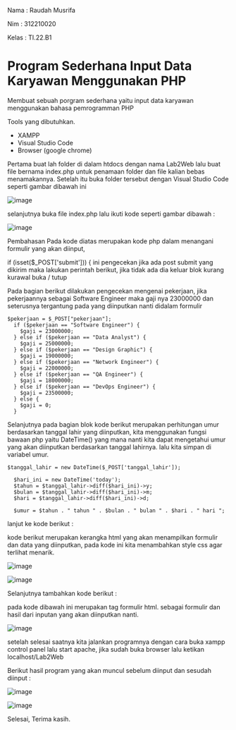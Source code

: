 Nama : Raudah Musrifa

Nim : 312210020

Kelas : TI.22.B1

# Program Sederhana Input Data Karyawan Menggunakan PHP

Membuat sebuah porgram sederhana yaitu input data karyawan menggunakan bahasa pemrogramman PHP

Tools yang dibutuhkan.

- XAMPP
- Visual Studio Code
- Browser (google chrome)

Pertama buat lah folder di dalam htdocs dengan nama Lab2Web lalu buat file bernama index.php untuk penamaan folder dan file kalian bebas menamakannya. Setelah itu buka folder tersebut dengan Visual Studio Code seperti gambar dibawah ini

![image](https://github.com/raudahmusrifa/Lab2Web/assets/115474431/57316af0-9913-4eb4-8529-c11cb6ba6567)

selanjutnya buka file index.php lalu ikuti kode seperti gambar dibawah :

![image](https://github.com/raudahmusrifa/Lab2Web/assets/115474431/c86acd46-ef94-4893-999c-0694453ef7df)

Pembahasan Pada kode diatas merupakan kode php dalam menangani formulir yang akan diinput,

if (isset($_POST['submit'])) { ini pengecekan jika ada post submit yang dikirim maka lakukan perintah berikut, jika tidak ada dia keluar blok kurang kurawal buka / tutup

Pada bagian berikut dilakukan pengecekan mengenai pekerjaan, jika pekerjaannya sebagai Software Engineer maka gaji nya 23000000 dan seterusnya tergantung pada yang diinputkan nanti didalam formulir

    $pekerjaan = $_POST["pekerjaan"];
      if ($pekerjaan == "Software Engineer") {
        $gaji = 23000000;
      } else if ($pekerjaan == "Data Analyst") {
        $gaji = 25000000;
      } else if ($pekerjaan == "Design Graphic") {
        $gaji = 19000000;
      } else if ($pekerjaan == "Network Engineer") {
        $gaji = 22000000;
      } else if ($pekerjaan == "QA Engineer") {
        $gaji = 18000000;
      } else if ($pekerjaan == "DevOps Engineer") {
        $gaji = 23500000;
      } else {
        $gaji = 0;
      }

Selanjutnya pada bagian blok kode berikut merupakan perhitungan umur berdasarkan tanggal lahir yang diinputkan, kita menggunakan fungsi bawaan php yaitu DateTime() yang mana nanti kita dapat mengetahui umur yang akan diinputkan berdasarkan tanggal lahirnya. lalu kita simpan di variabel umur.

    $tanggal_lahir = new DateTime($_POST['tanggal_lahir']);
    
      $hari_ini = new DateTime('today');
      $tahun = $tanggal_lahir->diff($hari_ini)->y;
      $bulan = $tanggal_lahir->diff($hari_ini)->m;
      $hari = $tanggal_lahir->diff($hari_ini)->d;
    
      $umur = $tahun . " tahun " . $bulan . " bulan " . $hari . " hari ";

lanjut ke kode berikut :

kode berikut merupakan kerangka html yang akan menampilkan formulir dan data yang diinputkan, pada kode ini kita menambahkan style css agar terlihat menarik.

![image](https://github.com/raudahmusrifa/Lab2Web/assets/115474431/f427995a-eebb-4c0d-8d86-17d0304462b5)


![image](https://github.com/raudahmusrifa/Lab2Web/assets/115474431/d1961311-3cef-4cc6-89ce-7092476b3f1f)

Selanjutnya tambahkan kode berikut :

pada kode dibawah ini merupakan tag formulir html. sebagai formulir dan hasil dari inputan yang akan diinputkan nanti.


![image](https://github.com/raudahmusrifa/Lab2Web/assets/115474431/fa53018d-000d-4906-a9d5-d9af2bbe109e)

setelah selesai saatnya kita jalankan programnya dengan cara buka xampp control panel lalu start apache, jika sudah buka browser lalu ketikan localhost/Lab2Web

Berikut hasil program yang akan muncul sebelum diinput dan sesudah diinput :


![image](https://github.com/raudahmusrifa/Lab2Web/assets/115474431/e9a136c3-f1b2-4281-99c8-0509f18e4339)


![image](https://github.com/raudahmusrifa/Lab2Web/assets/115474431/0f8b6321-2b2c-4199-bd2e-e9c5dec7d2ab)

Selesai, Terima kasih.








